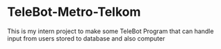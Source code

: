 # TeleBot-Metro-Telkom
This is my intern project to make some TeleBot Program that can handle input from users stored to database and also computer
